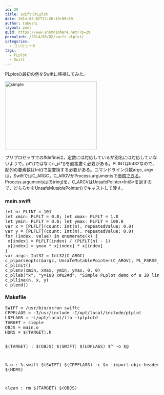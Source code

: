 ```yaml
---
id: 29
title: SwiftでPLplot
date: 2014-08-02T12:26:19+09:00
author: takeshi
layout: post
guid: https://www.enomosphere.net/?p=29
permalink: /2014/08/02/swift-plplot/
categories:
  - コンピュータ
tags:
  - PLplot
  - Swift
---
```

PLplotの最初の<a href="http://plplot.sourceforge.net/examples.php?demo=00">例</a>をSwiftに移植してみた。<!--more-->

<a href="https://www.enomosphere.net/wp-content/uploads/2014/08/simple.png"><img class="alignnone size-medium wp-image-499" src="https://www.enomosphere.net/wp-content/uploads/2014/08/simple-300x225.png" alt="simple" width="300" height="225" /></a>

プリプロセッサでの#defineは，定数には対応しているが別名には対応していないようで，pl*()ではなくc_pl*()を直接書く必要がある。PLINTはInt32なので，配列の要素数はInt()で型変換する必要がある。コマンドライン引数argc, argvは，SwiftではC_ARGC，C_ARGVかProcess.argumentsで<a href="http://stackoverflow.com/questions/24110731/how-to-i-access-argv-and-argc-in-swift">参照できる</a>。Process.argumentsは[String]を，C_ARGVはUnsafePointer&lt;Int8&gt;を返すので，どちらかをUnsafeMutablePointer()でキャストして渡す。
<h3>main.swift</h3>
<pre>let n: PLINT = 101
let xmin: PLFLT = 0.0; let xmax: PLFLT = 1.0
let ymin: PLFLT = 0.0; let ymax: PLFLT = 100.0
var x = [PLFLT](count: Int(n), repeatedValue: 0.0)
var y = [PLFLT](count: Int(n), repeatedValue: 0.0)
for (index, value) in enumerate(x) {
 x[index] = PLFLT(index) / (PLFLT(n) - 1)
 y[index] = ymax * x[index] * x[index]
}
var argc: Int32 = Int32(C_ARGC)
c_plparseopts(&amp;argc, UnsafeMutablePointer(C_ARGV), PL_PARSE_FULL)
c_plinit()
c_plenv(xmin, xmax, ymin, ymax, 0, 0)
c_pllab("x", "y=100 x#u2#d", "Simple PLplot demo of a 2D line plot")
c_plline(n, x, y)
c_plend()</pre>
<h3>Makefile</h3>
<pre>SWIFT = /usr/bin/xcrun swiftc
CPPFLAGS = -I/usr/include -I/opt/local/include/plplot
LDFLAGS = -L/opt/local/lib -lplplotd
TARGET = simple
OBJS = main.o
HDRS = $(TARGET).h

$(TARGET) : $(OBJS)
	$(SWIFT) $(LDFLAGS) $^ -o $@

%.o : %.swift
	$(SWIFT) $(CPPFLAGS) -c $&lt; -import-objc-header $(HDRS)

clean :
	rm $(TARGET) $(OBJS)
</pre>